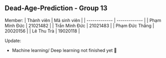 ## Dead-Age-Prediction - Group 13
Member: 
| Thành viên | Mã sinh viên |
| ------------- | ------------- |
| Phạm Minh Đức  | 21021482 |
| Trần Minh Đức  | 21021483 |
| Phạm Đức Thắng | 20020156 |
| Lê Thu Trà | 19020118 |


Update:
- Machine learning/ Deep learning not finished yet 🐧
